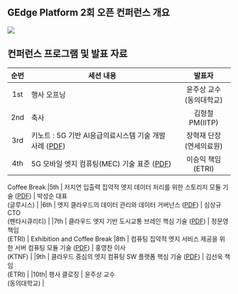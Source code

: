 ## GEdge Platform 2회 오픈 컨퍼런스 개요
<p align="left">
  <img src="https://github.com/gedge-platform/docs/blob/main/conference/2nd/images/2nd_conference.jpg">
</p>

## 컨퍼런스 프로그램 및 발표 자료
|순번 | 세션 내용 | 발표자 |
|:---------------------------------: | --------------------------------- | :---------------------------------: |
|1st | 행사 오프닝 | 윤주상 교수<BR>(동의대학교) |
|2nd | 축사 | 김형철 PM(IITP) |
|3rd | 키노트 : 5G 기반 AI응급의료시스템 기술 개발 사례 ([PDF](https://github.com/gedge-platform/docs/blob/main/conference/2nd/presentation/2nd_01_keynote_connectai.pdf)) | 장혁재 단장<BR>(연세의료원) |
|4th | 5G 모바일 엣지 컴퓨팅(MEC) 기술 표준 ([PDF](https://github.com/gedge-platform/docs/blob/main/conference/2nd/presentation/2nd_02_MEC_standard.pdf))| 이승익 책임<BR>(ETRI) | 
Coffee Break 
|5th | 저지연 입출력 집약적 엣지 데이터 처리를 위한 스토리지 모듈 기술 ([PDF](https://github.com/gedge-platform/docs/blob/main/conference/2nd/presentation/2nd_03_edge_storage.pdf)) | 박성순 대표<BR>(글루시스) |
|6th | 엣지 클라우드의 데이터 관리와 데이터 거버넌스 ([PDF](https://github.com/gedge-platform/docs/blob/main/conference/2nd/presentation/2nd_04_data_governance.pdf)) | 심상규 CTO<BR>(펜타시큐리티) |
|7th | 클라우드 엣지 기반 도시교통 브레인 핵심 기술 ([PDF](https://github.com/gedge-platform/docs/blob/main/conference/2nd/presentation/2nd_05_city_brain.pdf)) | 정문영 책임 <BR>(ETRI) |
Exhibition and Coffee Break
|8th | 컴퓨팅 집약적 엣지 서비스 제공을 위한 서버 컴퓨팅 모듈 기술 ([PDF](https://github.com/gedge-platform/docs/blob/main/conference/2nd/presentation/2nd_06_edge_server.pdf)) | 홍영찬 이사<BR>(KTNF) |
|9th | 클라우드 중심의 엣지 컴퓨팅 SW 플랫폼 핵심 기술 ([PDF](https://github.com/gedge-platform/docs/blob/main/conference/2nd/presentation/2nd_07_gedge_platform.pdf)) | 김선욱 책임<BR>(ETRI) |
|10th| 행사 클로징 | 윤주상 교수<BR>(동의대학교) |
<BR>